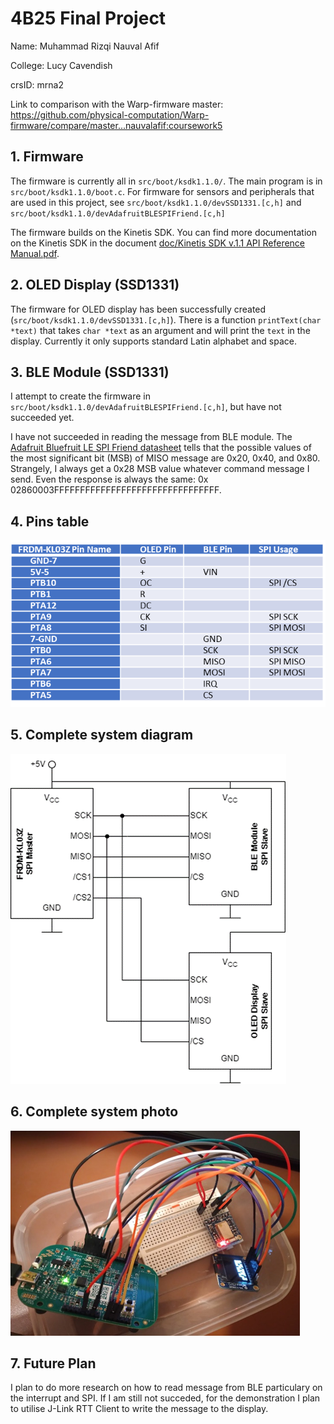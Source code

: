 # 4B25 Final Project
Name: Muhammad Rizqi Nauval Afif

College: Lucy Cavendish

crsID: mrna2

Link to comparison with the Warp-firmware master: https://github.com/physical-computation/Warp-firmware/compare/master...nauvalafif:coursework5

## 1.  Firmware
The firmware is currently all in `src/boot/ksdk1.1.0/`. The main program is in `src/boot/ksdk1.1.0/boot.c`. For firmware for sensors and peripherals that are used in this project, see `src/boot/ksdk1.1.0/devSSD1331.[c,h]` and `src/boot/ksdk1.1.0/devAdafruitBLESPIFriend.[c,h]` 

The firmware builds on the Kinetis SDK. You can find more documentation on the Kinetis SDK in the document [doc/Kinetis SDK v.1.1 API Reference Manual.pdf](https://github.com/physical-computation/Warp-firmware/blob/master/doc/Kinetis%20SDK%20v.1.1%20API%20Reference%20Manual.pdf).

## 2. OLED Display (SSD1331)
The firmware for OLED display has been successfully created (`src/boot/ksdk1.1.0/devSSD1331.[c,h]`). There is a function `printText(char *text)` that takes `char *text` as an argument and will print the `text` in the display. Currently it only supports standard Latin alphabet and space.

## 3. BLE Module (SSD1331)
I attempt to create the firmware in `src/boot/ksdk1.1.0/devAdafruitBLESPIFriend.[c,h]`, but have not succeeded yet. 

I have not succeeded in reading the message from BLE module. The [Adafruit Bluefruit LE SPI Friend datasheet](https://cdn-learn.adafruit.com/downloads/pdf/introducing-the-adafruit-bluefruit-spi-breakout.pdf) tells that the possible values of the most significant bit (MSB) of MISO message are 0x20, 0x40, and 0x80. Strangely, I always get a 0x28 MSB value whatever command message I send. Even the response is always the same: 0x 02860003FFFFFFFFFFFFFFFFFFFFFFFFFFFFFFFF.

## 4. Pins table
![Picture1.png](Picture1.png)

## 5. Complete system diagram
![img_1.png](img_1.png)

## 6. Complete system photo
![img_2.png](img_2.png)

## 7. Future Plan
I plan to do more research on how to read message from BLE particulary on the interrupt and SPI. If I am still not succeded, for the demonstration I plan to utilise J-Link RTT Client to write the message to the display.